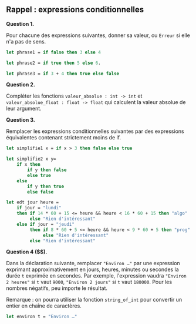 ## Rappel : expressions conditionnelles

**Question 1.**

Pour chacune des expressions suivantes, donner sa valeur, ou `Erreur` si
elle n'a pas de sens.

```ocaml
let phrase1 = if false then 3 else 4

let phrase2 = if true then 5 else 6.

let phrase3 = if 3 + 4 then true else false
```

**Question 2.**

Compléter les fonctions `valeur_absolue : int -> int`  et
`valeur_absolue_float : float -> float` qui calculent la
valeur absolue de leur argument.

**Question 3.**

Remplacer les expressions conditionnelles suivantes par des expressions équivalentes contenant strictement moins de if.

```ocaml
let simplifie1 x = if x > 3 then false else true

let simplifie2 x y=
    if x then
        if y then false
        else true
    else
        if y then true
        else false

let edt jour heure =
    if jour = "lundi"
    then if 14 * 60 + 15 <= heure && heure < 16 * 60 + 15 then "algo"
         else "Rien d'intéressant"
    else if jour = "jeudi"
         then if 8 * 60 + 5 <= heure && heure < 9 * 60 + 5 then "prog"
              else "Rien d'intéressant"
         else "Rien d'intéressant"
```


**Question 4 ($$).**

Dans la déclaration suivante, remplacer `"Environ …"` par une expression
exprimant approximativement en jours, heures, minutes ou secondes la durée
`t` exprimée en secondes.
Par exemple, l'expression vaudra `"Environ 2 heures"` si `t` vaut `9000`,
`"Environ 2 jours"` si `t` vaut `180000`.
Pour les nombres négatifs, peu importe le résultat.

Remarque : on pourra utiliser la fonction `string_of_int` pour convertir
un entier en chaîne de caractères.

```ocaml
let environ t = "Environ …"
```
